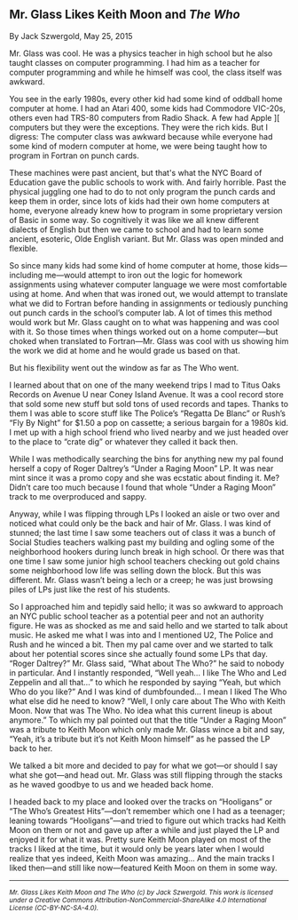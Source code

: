 ## Mr. Glass Likes Keith Moon and *The Who*

By Jack Szwergold, May 25, 2015

Mr. Glass was cool. He was a physics teacher in high school but he also taught classes on computer programming. I had him as a teacher for computer programming and while he himself was cool, the class itself was awkward.

You see in the early 1980s, every other kid had some kind of oddball home computer at home. I had an Atari 400, some kids had Commodore VIC-20s, others even had TRS-80 computers from Radio Shack. A few had Apple ][ computers but they were the exceptions. They were the rich kids. But I digress: The computer class was awkward because while everyone had some kind of modern computer at home, we were being taught how to program in Fortran on punch cards.

These machines were past ancient, but that's what the NYC  Board of Education gave the public schools to work with. And fairly horrible. Past the physical juggling one had to do to not only program the punch cards and keep them in order, since lots of kids had their own home computers at home, everyone already knew how to program in some proprietary version of Basic in some way. So cognitively it was like we all knew different dialects of English but then we came to school and had to learn some ancient, esoteric, Olde English variant. But Mr. Glass was open minded and flexible.

So since many kids had some kind of home computer at home, those kids—including me—would attempt to iron out the logic for homework assignments using whatever computer language we were most comfortable using at home. And when that was ironed out, we would attempt to translate what we did to Fortran before handing in assignments or tediously punching out punch cards in the school’s computer lab. A lot of times this method would work but Mr. Glass caught on to what was happening and was cool with it. So those times when things worked out on a home computer—but choked when translated to Fortran—Mr. Glass was cool with us showing him the work we did at home and he would grade us based on that.

But his flexibility went out the window as far as The Who went.

I learned about that on one of the many weekend trips I mad to Titus Oaks Records on Avenue U near Coney Island Avenue. It was a cool record store that sold some new stuff but sold tons of used records and tapes. Thanks to them I was able to score stuff like The Police’s “Regatta De Blanc” or Rush’s “Fly By Night” for $1.50 a pop on cassette; a serious bargain for a 1980s kid. I met up with a high school friend who lived nearby and we just headed over to the place to “crate dig” or whatever they called it back then.

While I was methodically searching the bins for anything new my pal found herself a copy of Roger Daltrey’s “Under a Raging Moon” LP. It was near mint since it was a promo copy and she was ecstatic about finding it. Me? Didn’t care too much because I found that whole “Under a Raging Moon” track to me overproduced and sappy.

Anyway, while I was flipping through LPs I looked an aisle or two over and noticed what could only be the back and hair of Mr. Glass. I was kind of stunned; the last time I saw some teachers out of class it was a bunch of Social Studies teachers walking past my building and ogling some of the neighborhood hookers during lunch break in high school. Or there was that one time I saw some junior high school teachers checking out gold chains some neighborhood low life was selling down the block. But this was different. Mr. Glass wasn’t being a lech or a creep; he was just browsing piles of LPs just like the rest of his students.

So I approached him and tepidly said hello; it was so awkward to approach an NYC public school teacher as a potential peer and not an authority figure. He was as shocked as me and said hello and we started to talk about music. He asked me what I was into and I mentioned U2, The Police and Rush and he winced a bit. Then my pal came over and we started to talk about her potential scores since she actually found some LPs that day. “Roger Daltrey?” Mr. Glass said, “What about The Who?” he said to nobody in particular. And I instantly responded, “Well yeah… I like The Who and Led Zeppelin and all that…” to which he responded by saying “Yeah, but which Who do you like?” And I was kind of dumbfounded… I mean I liked The Who what else did he need to know? “Well, I only care about The Who with Keith Moon. Now that was The Who. No idea what this current lineup is about anymore.” To which my pal pointed out that the title “Under a Raging Moon” was a tribute to Keith Moon which only made Mr. Glass wince a bit and say, “Yeah, it’s a tribute but it’s not Keith Moon himself” as he passed the LP back to her.

We talked a bit more and decided to pay for what we got—or should I say what she got—and head out. Mr. Glass was still flipping through the stacks as he waved goodbye to us and we headed back home.

I headed back to my place and looked over the tracks on “Hooligans” or “The Who’s Greatest Hits”—don’t remember which one I had as a teenager; leaning towards “Hooligans”—and tried to figure out which tracks had Keith Moon on them or not and gave up after a while and just played the LP and enjoyed it for what it was. Pretty sure Keith Moon played on most of the tracks I liked at the time, but it would only be years later when I would realize that yes indeed, Keith Moon was amazing… And the main tracks I liked then—and still like now—featured Keith Moon on them in some way.

***

<sup>*Mr. Glass Likes Keith Moon and The Who (c) by Jack Szwergold. This work is licensed under a Creative Commons Attribution-NonCommercial-ShareAlike 4.0 International License (CC-BY-NC-SA-4.0).*</sup>